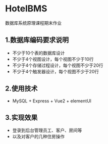 # HotelBMS

数据库系统原理课程期末作业

## 1.数据库编码要求说明

- 不少于10个表的数据库设计
- 不少于4个视图设计，每个视图不少于10行
- 不少于4个存储过程设计，每个视图不少于20行
- 不少于4个触发器设计，每个视图不少于20行

## 2.使用技术

- MySQL + Express + Vue2 + elementUI

## 3.实现效果

- 登录到后台管理员工、客户、房间等
- 以及对客户的几种住房操作




